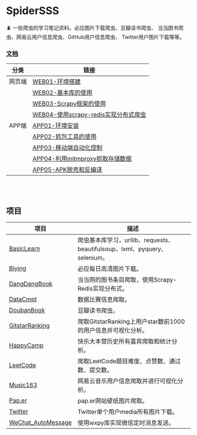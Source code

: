 # SpiderSSS
:beetle: 一些爬虫的学习笔记资料。必应图片下载爬虫、豆瓣读书爬虫、
当当图书爬虫、网易云用户信息爬虫、GitHub用户信息爬虫、
Twitter用户图片下载等等。

### [文档](/文档) 

| 分类   | 链接                                                         |
| ------ | ------------------------------------------------------------ |
| 网页端 | [WEB01-环境搭建](./文档/WEB01-环境搭建.md)                   |
|        | [WEB02-基本库的使用](./文档/WEB02-基本库的使用.md)           |
|        | [WEB03-Scrapy框架的使用](./文档/WEB03-Scrapy框架的使用.md)   |
|        | [WEB04-使用scrapy-redis实现分布式爬虫](./文档/WEB04-使用scrapy-redis实现分布式爬虫.md) |
| APP端  | [APP01-环境安装](./文档/APP01-环境安装.md)                   |
|        | [APP02-抓包工具的使用](./文档/APP02-抓包工具的使用.md)       |
|        | [APP03-移动端自动化控制](./文档/APP03-移动端自动化控制.md)   |
|        | [APP04-利用mitmproxy抓取存储数据](./文档/APP04-利用mitmproxy抓取存储数据.md) |
|        | [APP05-APK脱壳和反编译](./文档/APP05-APK脱壳和反编译.md)     |



<br></br>

## 项目

| 项目                                      | 描述                                                         |
| ----------------------------------------- | ------------------------------------------------------------ |
| [BasicLearn](/BasicLearn)                 | 爬虫基本库学习，urllib、requests、beautifulsoup、lxml、pyquery、selenium。 |
| [Biying](/Biying)                         | 必应每日高清图片下载。                                       |
| [DangDangBook](/DangDangBook)             | 当当网的图书条目爬取，使用Scrapy-Redis实现分布式。           |
| [DataCmpt](/DataCmpt)                     | 数据比赛信息爬取。                                           |
| [DoubanBook](/DoubanBook)                 | 豆瓣读书爬虫。                                               |
| [GitstarRanking](/GitstarRanking)         | 爬取GitstarRanking上用户star数前1000的用户信息并可视化分析。 |
| [HappyCamp](/HappyCamp)                   | 快乐大本营历史所有嘉宾爬取和统计分析。                       |
| [LeetCode](/LeetCode)                     | 爬取LeetCode题目难度、点赞数、通过数、提交数。               |
| [Music163](/Music163)                     | 网易云音乐用户信息爬取并进行可视化分析。                     |
| [Pap.er](/Pap.er)                         | pap.er网站壁纸图片爬取。                                     |
| [Twitter](/Twitter)                       | Twitter单个用户media所有图片下载。                           |
| [WeChat_AutoMessage](/WeChat_AutoMessage) | 使用wxpy库实现微信定时消息发送。                             |

